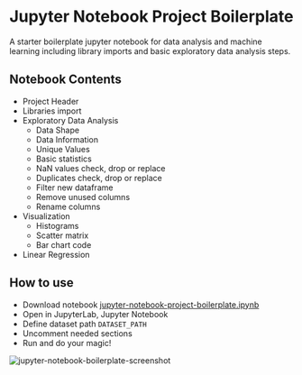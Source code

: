# Jupyter Notebook Project Boilerplate
A starter boilerplate jupyter notebook for data analysis and machine learning including library imports and basic exploratory data analysis steps.

## Notebook Contents
* Project Header
* Libraries import
* Exploratory Data Analysis
   - Data Shape
   - Data Information
   - Unique Values
   - Basic statistics
   - NaN values check, drop or replace
   - Duplicates check, drop or replace
   - Filter new dataframe
   - Remove unused columns
   - Rename columns
* Visualization
   - Histograms
   - Scatter matrix
   - Bar chart code
* Linear Regression 


## How to use
* Download notebook [jupyter-notebook-project-boilerplate.ipynb](https://github.com/mshakour/jupyter-notebook-project-boilerplate/blob/main/jupyter-notebook-project-boilerplate.ipynb)
* Open in JupyterLab, Jupyter Notebook
* Define dataset path `DATASET_PATH`
* Uncomment needed sections
* Run and do your magic!

![jupyter-notebook-boilerplate-screenshot](https://user-images.githubusercontent.com/6414967/167593585-63bace68-7f22-4af9-9f7c-bc0b22b2498f.jpg)
